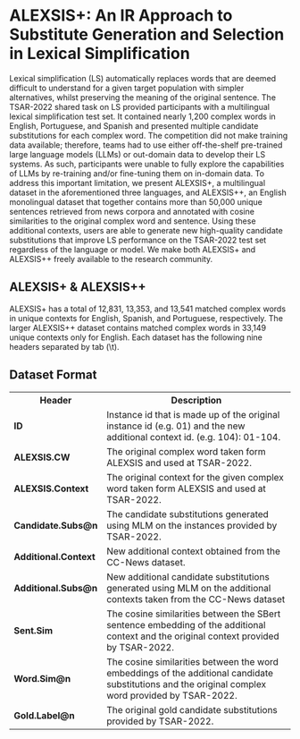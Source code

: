 
# ALEXSIS+: An IR Approach to Substitute Generation and Selection in Lexical Simplification
Lexical simplification (LS) automatically replaces words that are deemed difficult to understand for a given target population with simpler alternatives, whilst preserving the meaning of the original sentence. The TSAR-2022 shared task on LS provided participants with a multilingual lexical simplification test set. It contained nearly 1,200 complex words in English, Portuguese, and Spanish and presented multiple candidate substitutions for each complex word. The competition did not make training data available; therefore, teams had to use either off-the-shelf pre-trained large language models (LLMs) or out-domain data to develop their LS systems. As such, participants were unable to fully explore the capabilities of LLMs by re-training and/or fine-tuning them on in-domain data. To address this important limitation, we present ALEXSIS+, a multilingual dataset in the aforementioned three languages, and ALEXSIS++, an English monolingual dataset that together contains more than 50,000 unique sentences retrieved from news corpora and annotated with cosine similarities to the original complex word and sentence. Using these additional contexts, users are able to generate new high-quality candidate substitutions that improve LS performance on the TSAR-2022 test set regardless of the language or model. We make both ALEXSIS+ and ALEXSIS++ freely available to the research community.

## ALEXSIS+ & ALEXSIS++

ALEXSIS+ has a total of 12,831, 13,353, and 13,541 matched complex words in unique contexts for English, Spanish, and Portuguese, respectively. The larger ALEXSIS++ dataset contains matched complex words in 33,149 unique contexts only for English. Each dataset has the following nine headers separated by tab (\t).  

## Dataset Format
<table>
    
   <tr>
    <th>Header</th>
    <th>Description</th>
  </tr>
 
    
  <tr>
    <td><b>ID</b></td>
    <td>Instance id that is made up of the original instance id (e.g. 01) and the new additional context id. (e.g. 104): 01-104.</td>
  </tr>
    
   <tr>
    <td><b>ALEXSIS.CW</b></td>
    <td>The original complex word taken form ALEXSIS and used at TSAR-2022.</td>
  </tr>
    
  <tr>
    <td><b>ALEXSIS.Context</b></td>
    <td>The original context for the given complex word taken form ALEXSIS and used at TSAR-2022.</td>
  </tr>
    
  <tr>
    <td><b>Candidate.Subs@n</b></td>
    <td>The candidate substitutions generated using MLM on the instances provided by TSAR-2022.</td>
  </tr>
    
  <tr>
    <td><b>Additional.Context</b></td>
    <td>New additional context obtained from the CC-News dataset.</td>
  </tr>
    
  <tr>
    <td><b>Additional.Subs@n</b></td>
    <td>New additional candidate substitutions generated using MLM on the additional contexts taken from the CC-News dataset</td>
  </tr>
    
  <tr>
    <td><b>Sent.Sim</b></td>
    <td>The cosine similarities between the SBert sentence embedding of the additional context and the original context provided by TSAR-2022.</td>
  </tr>

  <tr>
    <td><b>Word.Sim@n</b></td>
  <td>The cosine similarities between the word embeddings of the additional candidate substitutions and the original complex word provided by TSAR-2022.</td>
  </tr>
     
  <tr>
    <td><b>Gold.Label@n</b></td>
    <td>The original gold candidate substitutions provided by TSAR-2022.</td>
  </tr>    

</table>
